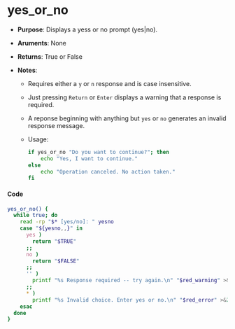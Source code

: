# yes_or_no

- **Purpose**: Displays a yess or no prompt (yes|no).

- **Aruments**: None

- **Returns**: True or False

- **Notes**:
  
  - Requires either a `y` or `n` response and is case insensitive.
  
  - Just pressing `Return` or `Enter` displays a warning that a response is required.
  
  - A reponse beginning with anything but `yes` or `no` generates an invalid response message.
  
  - Usage:
    
    ```bash
    if yes_or_no "Do you want to continue?"; then
        echo "Yes, I want to continue."
    else
        echo "Operation canceled. No action taken."
    fi
    ```

#### Code

```bash
yes_or_no() {
  while true; do
    read -rp "$* [yes/no]: " yesno
    case "${yesno,,}" in
      yes )
        return "$TRUE"
      ;;
      no )
        return "$FALSE"
      ;;
      '' )
        printf "%s Response required -- try again.\n" "$red_warning" >&2
      ;;
      * )
        printf "%s Invalid choice. Enter yes or no.\n" "$red_error" >&2
    esac
  done
}
```
